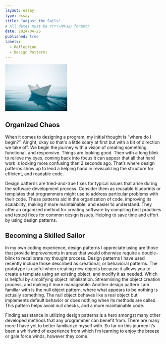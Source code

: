 ```yaml
---
layout: essay
type: essay
title: "Adjust the Sails"
# All dates must be YYYY-MM-DD format!
date: 2024-04-25
published: true
labels:
  - Reflection
  - Design Patterns
---
```


<div class="text-center p-4">
  <img width="200px" 
       src="../img/boat.jpeg" 
       class="img-thumbnail" >
</div>

## Organized Chaos

When it comes to designing a program, my initial thought is “where do I begin?”. Alright, okay so that's a little scary at first but with a bit of direction we take off. We begin the journey with a vision of creating something functional, and responsive. Things are looking good. Then with a long blink to relieve my eyes, coming back into focus it can appear that all that hard work is looking more confusing than 2 seconds ago. That’s where design patterns show up to lend a helping hand in revisualizing the structure for efficient, and readable code.

Design patterns are tried-and-true fixes for typical issues that arise during the software development process. Consider them as reusable blueprints or templates that programmers might use to address particular problems with their code. These patterns aid in the organization of code, improving its scalability, making it more maintainable, and easier to understand. They offer an organized method for creating software by compiling best practices and tested fixes for common design issues. Helping to save time and effort by using design patterns.

## Becoming a Skilled Sailor

In my own coding experience, design patterns I appreciate using are those that provide improvements in areas that would otherwise require a double-blink to recalibrate my thought process. Design patterns I have used recently include those described as creational, or behavioral patterns. The prototype is useful when creating new objects because it allows you to create a template using an existing object, and modify it as needed. Which is helpful by simplifying object initialization. Streamlining the object creation process, and making it more manageable. Another design pattern I am familiar with is the null object pattern, where what appears to be nothing is actually something. The null object behaves like a real object but implements default behavior or does nothing when its methods are called. This pattern helps avoid null checks, and a more maintainable code.

Finding assistance in utilizing design patterns is a hero amongst many other developed methods that any programmer can benefit from. There are many more I have yet to better familiarize myself with. So far on this journey it’s been a whirlwind of experience from which I’m learning to enjoy the breeze or gale force winds, however they come.
